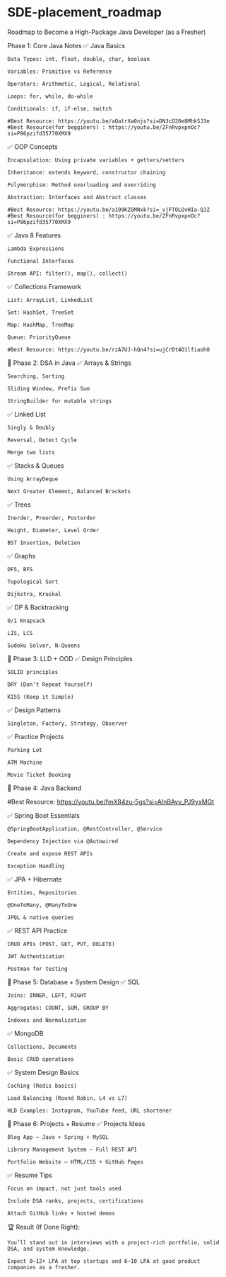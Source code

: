 # SDE-placement_roadmap
Roadmap to Become a High-Package Java Developer (as a Fresher)

Phase 1: Core Java Notes
✅ Java Basics

    Data Types: int, float, double, char, boolean

    Variables: Primitive vs Reference

    Operators: Arithmetic, Logical, Relational

    Loops: for, while, do-while

    Conditionals: if, if-else, switch
    
    #Best Resource: https://youtu.be/aQatrXw0njs?si=DN3cO20e8MhkSJ3e
    #Best Resource(for begginers) : https://youtu.be/ZFnRvpxpnOc?si=P86pzifd35770XMX9 

✅ OOP Concepts

    Encapsulation: Using private variables + getters/setters

    Inheritance: extends keyword, constructor chaining

    Polymorphism: Method overloading and overriding

    Abstraction: Interfaces and Abstract classes
    
    #Best Resource: https://youtu.be/a199KZGMNxk?si=_vjFTOLOvHIa-QJZ
    #Best Resource(for begginers) : https://youtu.be/ZFnRvpxpnOc?si=P86pzifd35770XMX9 

✅ Java 8 Features

    Lambda Expressions

    Functional Interfaces

    Stream API: filter(), map(), collect()

✅ Collections Framework

    List: ArrayList, LinkedList

    Set: HashSet, TreeSet

    Map: HashMap, TreeMap

    Queue: PriorityQueue
    
    #Best Resource: https://youtu.be/rzA7UJ-hQn4?si=ujCrDt4O1lfiaohO

📘 Phase 2: DSA in Java
✅ Arrays & Strings

    Searching, Sorting

    Sliding Window, Prefix Sum

    StringBuilder for mutable strings

✅ Linked List

    Singly & Doubly

    Reversal, Detect Cycle

    Merge two lists

✅ Stacks & Queues

    Using ArrayDeque

    Next Greater Element, Balanced Brackets

✅ Trees

    Inorder, Preorder, Postorder

    Height, Diameter, Level Order

    BST Insertion, Deletion

✅ Graphs

    DFS, BFS

    Topological Sort

    Dijkstra, Kruskal

✅ DP & Backtracking

    0/1 Knapsack

    LIS, LCS

    Sudoku Solver, N-Queens

📘 Phase 3: LLD + OOD
✅ Design Principles

    SOLID principles

    DRY (Don’t Repeat Yourself)

    KISS (Keep it Simple)

✅ Design Patterns

    Singleton, Factory, Strategy, Observer

✅ Practice Projects

    Parking Lot

    ATM Machine

    Movie Ticket Booking

📘 Phase 4: Java Backend

#Best Resource: https://youtu.be/fmX84zu-5gs?si=AlnBAvv_PJ9yxMGt

✅ Spring Boot Essentials

    @SpringBootApplication, @RestController, @Service

    Dependency Injection via @Autowired

    Create and expose REST APIs

    Exception Handling

✅ JPA + Hibernate

    Entities, Repositories

    @OneToMany, @ManyToOne

    JPQL & native queries

✅ REST API Practice

    CRUD APIs (POST, GET, PUT, DELETE)

    JWT Authentication

    Postman for testing
   

📘 Phase 5: Database + System Design
✅ SQL

    Joins: INNER, LEFT, RIGHT

    Aggregates: COUNT, SUM, GROUP BY

    Indexes and Normalization

✅ MongoDB

    Collections, Documents

    Basic CRUD operations

✅ System Design Basics

    Caching (Redis basics)

    Load Balancing (Round Robin, L4 vs L7)

    HLD Examples: Instagram, YouTube feed, URL shortener

📘 Phase 6: Projects + Resume
✅ Projects Ideas

    Blog App – Java + Spring + MySQL

    Library Management System – Full REST API

    Portfolio Website – HTML/CSS + GitHub Pages

✅ Resume Tips

    Focus on impact, not just tools used

    Include DSA ranks, projects, certifications

    Attach GitHub links + hosted demos

🏆 Result (If Done Right):

    You’ll stand out in interviews with a project-rich portfolio, solid DSA, and system knowledge.

    Expect 8–12+ LPA at top startups and 6–10 LPA at good product companies as a fresher.
